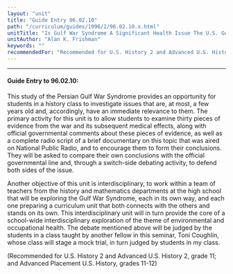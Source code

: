 ```yaml
---
layout: "unit"
title: "Guide Entry 96.02.10"
path: "/curriculum/guides/1996/2/96.02.10.x.html"
unitTitle: "Is Gulf War Syndrome A Significant Health Issue The U.S. Government Has Tried To Cover Up?"
unitAuthor: "Alan K. Frishman"
keywords: ""
recommendedFor: "Recommended for U.S. History 2 and Advanced U.S. History 2, grade 11; and Advanced Placement U.S. History, grades 11-12"
---
```

<body>
<hr/>
 <h4>
  Guide Entry to 96.02.10:
 </h4>
 This study of the Persian Gulf War Syndrome provides an opportunity for students in a history class to investigate issues that are, at most, a few years old and, accordingly, have an immediate relevance to them. The primary activity for this unit is to allow students to examine thirty pieces of evidence from the war and its subsequent medical effects, along with official governmental comments about these pieces of evidence, as well as a complete radio script of a brief documentary on this topic that was aired on National Public Radio, and to encourage them to form their conclusions.  They will be asked to compare their own conclusions with the official governmental line and, through a switch-side debating activity, to defend both sides of the issue.
 <p>
  Another objective of this unit is interdisciplinary, to work within a team of teachers from the history and mathematics departments at the high school that will be exploring the Gulf War Syndrome, each in its own way, and each one preparing a curriculum unit that both connects with the others and stands on its own. This interdisciplinary unit will in turn provide the core of a school-wide interdisciplinary exploration of the theme of environmental and occupational health. The debate mentioned above will be judged by the students in a class taught by another fellow in this seminar, Toni Coughlin, whose class will stage a mock trial, in turn judged by students in my class.
 </p>
 <p>
  (Recommended for U.S. History 2 and Advanced U.S. History 2, grade 11; and Advanced Placement U.S. History, grades 11-12)
 </p>

</body>